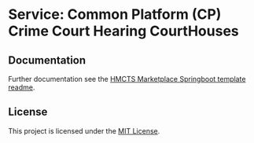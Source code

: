 # Service: Common Platform (CP) Crime Court Hearing CourtHouses

## Documentation

Further documentation see the [HMCTS Marketplace Springboot template readme](https://github.com/hmcts/service-hmcts-marketplace-springboot-template/blob/main/README.md).

## License

This project is licensed under the [MIT License](LICENSE).
